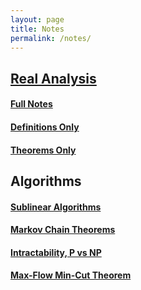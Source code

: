 ```yaml
---
layout: page
title: Notes
permalink: /notes/
---
```


## [Real Analysis](https://tristanchaang.github.io/notes/real_analysis)

#### <a href="https://raw.githubusercontent.com/Tristanchaang/tristanchaang.github.io/main/downloads/18100BNotesFull.pdf" download>Full Notes</a>
#### <a href="https://raw.githubusercontent.com/Tristanchaang/tristanchaang.github.io/main/downloads/18100BNotesDefinitions.pdf" download>Definitions Only</a>
#### <a href="https://raw.githubusercontent.com/Tristanchaang/tristanchaang.github.io/main/downloads/18100BNotesTheorems.pdf" download>Theorems Only</a>

## Algorithms

#### <a href="https://raw.githubusercontent.com/Tristanchaang/tristanchaang.github.io/main/downloads/6.1220Sublinear.pdf" download>Sublinear Algorithms</a>

#### <a href="https://raw.githubusercontent.com/Tristanchaang/tristanchaang.github.io/main/downloads/61220MarkovChainTheorems.pdf" download>Markov Chain Theorems</a>

#### <a href="https://raw.githubusercontent.com/Tristanchaang/tristanchaang.github.io/main/downloads/6.1220PvsNP.pdf" download>Intractability, P vs NP</a>

#### <a href="https://raw.githubusercontent.com/Tristanchaang/tristanchaang.github.io/main/downloads/6.1220MaxFlowMinCut.pdf" download>Max-Flow Min-Cut Theorem</a>

